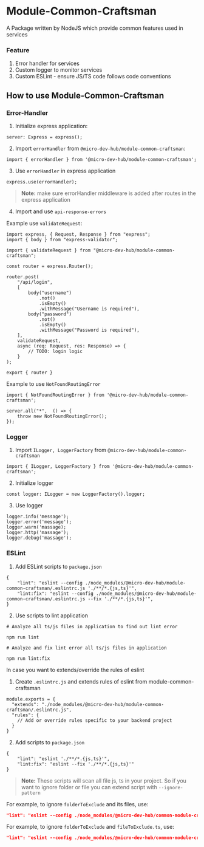 # Module-Common-Craftsman

A Package written by NodeJS which provide common features used in services

### Feature

1. Error handler for services
2. Custom logger to monitor services
3. Custom ESLint - ensure JS/TS code follows code conventions

## How to use Module-Common-Craftsman
### Error-Handler

1. Initialize express application: 
```
server: Express = express();
```
2. Import `errorHandler` from `@micro-dev-hub/module-common-craftsman`: 
```
import { errorHandler } from '@micro-dev-hub/module-common-craftsman';
```
3. Use `errorHandler` in express application
```
express.use(errorHandler);
```
> **Note:** make sure errorHandler middleware is added after routes in the express application
4. Import and use `api-response-errors`

Example use `validateRequest`:
```
import express, { Request, Response } from "express";
import { body } from "express-validator";

import { validateRequest } from "@micro-dev-hub/module-common-craftsman";

const router = express.Router();

router.post(
    "/api/login",
    [
        body("username")
            .not()
            .isEmpty()
            .withMessage("Username is required"),
        body("password")
            .not()
            .isEmpty()
            .withMessage("Password is required"),
    ],
    validateRequest,
    async (req: Request, res: Response) => {
        // TODO: login logic
    }
);

export { router }
```

Example to use `NotFoundRoutingError`
```
import { NotFoundRoutingError } from '@micro-dev-hub/module-common-craftsman';

server.all("*",  () => {
    throw new NotFoundRoutingError();
});
```
### Logger

1. Import `ILogger, LoggerFactory` from `@micro-dev-hub/module-common-craftsman`
```
import { ILogger, LoggerFactory } from '@micro-dev-hub/module-common-craftsman';
```
2. Initialize logger
```
const logger: ILogger = new LoggerFactory().logger;
```
3. Use logger
```
logger.info('message');
logger.error('message');
logger.warn('massage);
logger.http('massage');
logger.debug('massage');
```
### ESLint

1. Add ESLint scripts to `package.json`
```
{
    "lint": "eslint --config ./node_modules/@micro-dev-hub/module-common-craftsman/.eslintrc.js './**/*.{js,ts}'",
    "lint:fix": "eslint --config ./node_modules/@micro-dev-hub/module-common-craftsman/.eslintrc.js --fix './**/*.{js,ts}'",
}
```
2. Use scripts to lint application
```
# Analyze all ts/js files in application to find out lint error

npm run lint

# Analyze and fix lint error all ts/js files in application

npm run lint:fix
```

In case you want to extends/override the rules of eslint
1. Create `.eslintrc.js` and extends rules of eslint from module-common-craftsman
```
module.exports = {
  "extends": "./node_modules/@micro-dev-hub/module-common-craftsman/.eslintrc.js",
  "rules": {
    // Add or override rules specific to your backend project
  }
}
```
2. Add scripts to `package.json`
```
{
    "lint": "eslint './**/*.{js,ts}'",
    "lint:fix": "eslint --fix './**/*.{js,ts}'"
}
```
> **Note:** These scripts will scan all file js, ts in your project. So if you want to ignore folder or file you can extend script with `--ignore-pattern `


For example, to ignore `folderToExclude` and its files, use:
```json
"lint": "eslint --config ./node_modules/@micro-dev-hub/common-module-craftsman/.eslintrc.js \"./**/*.{js,ts}\" --ignore-pattern '**/folderToExclude/**'"
```

For example, to ignore `folderToExclude` and `fileToExclude.ts`, use:
```json
"lint": "eslint --config ./node_modules/@micro-dev-hub/common-module-craftsman/.eslintrc.js \"./**/*.{js,ts}\" --ignore-pattern '**/folderToExclude/fileToExclude.ts'"